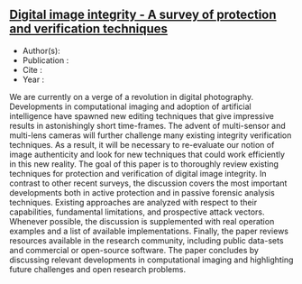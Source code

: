 ## [Digital image integrity - A survey of protection and verification techniques](Survey_Korus_201709.pdf)

- Author(s):
- Publication : 
- Cite : 
- Year : 

We are currently on a verge of a revolution in digital photography. Developments in computational
imaging and adoption of artificial intelligence have spawned new editing techniques that give impressive
results in astonishingly short time-frames. The advent of multi-sensor and multi-lens cameras will further
challenge many existing integrity verification techniques. As a result, it will be necessary to re-evaluate
our notion of image authenticity and look for new techniques that could work efficiently in this new
reality. The goal of this paper is to thoroughly review existing techniques for protection and verification
of digital image integrity. In contrast to other recent surveys, the discussion covers the most important
developments both in active protection and in passive forensic analysis techniques. Existing approaches
are analyzed with respect to their capabilities, fundamental limitations, and prospective attack vectors.
Whenever possible, the discussion is supplemented with real operation examples and a list of available
implementations. Finally, the paper reviews resources available in the research community, including
public data-sets and commercial or open-source software. The paper concludes by discussing relevant
developments in computational imaging and highlighting future challenges and open research problems.

